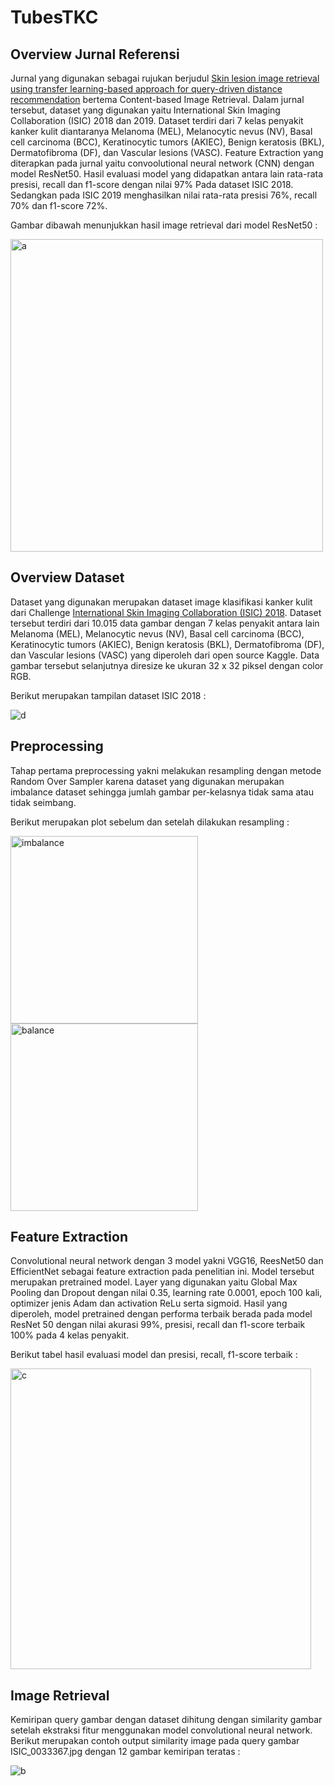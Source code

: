 # TubesTKC

## Overview Jurnal Referensi
Jurnal yang digunakan sebagai rujukan berjudul <a href="https://www.sciencedirect.com/science/article/abs/pii/S0010482521006193">Skin lesion image retrieval using transfer learning-based approach for query-driven distance recommendation</a> bertema Content-based Image Retrieval. Dalam jurnal tersebut, dataset yang digunakan yaitu International Skin Imaging Collaboration (ISIC) 2018 dan 2019. Dataset terdiri dari 7 kelas penyakit kanker kulit diantaranya Melanoma (MEL), Melanocytic nevus (NV), Basal cell carcinoma (BCC), Keratinocytic tumors (AKIEC), Benign keratosis (BKL), Dermatofibroma (DF), dan Vascular lesions (VASC). Feature Extraction yang diterapkan pada jurnal yaitu convoolutional neural network (CNN) dengan model ResNet50. Hasil evaluasi model yang didapatkan antara lain rata-rata presisi, recall dan f1-score dengan nilai 97% Pada dataset ISIC 2018. Sedangkan pada ISIC 2019 menghasilkan nilai rata-rata presisi 76%, recall 70% dan f1-score 72%.

Gambar dibawah menunjukkan hasil image retrieval dari model ResNet50 :

<img width="500" alt="a" src="https://user-images.githubusercontent.com/64589800/147535576-ecd7b521-28d7-4a0d-b133-8716290b7cc4.png">

## Overview Dataset
Dataset yang digunakan merupakan dataset image klasifikasi kanker kulit dari Challenge <a href="https://challenge2018.isic-archive.com/">International Skin Imaging Collaboration (ISIC) 2018</a>. Dataset tersebut terdiri dari 10.015 data gambar dengan 7 kelas penyakit antara lain Melanoma (MEL), Melanocytic nevus (NV), Basal cell carcinoma (BCC), Keratinocytic tumors (AKIEC), Benign keratosis (BKL), Dermatofibroma (DF), dan Vascular lesions (VASC) yang diperoleh dari open source Kaggle. Data gambar tersebut selanjutnya diresize ke ukuran 32 x 32 piksel dengan color RGB.

Berikut merupakan tampilan dataset ISIC 2018 :

![d](https://user-images.githubusercontent.com/64589800/147536091-c66bb788-fe3d-44b0-98d0-ba24a04317e2.png)

## Preprocessing
Tahap pertama preprocessing yakni melakukan resampling dengan metode Random Over Sampler karena dataset yang digunakan merupakan imbalance dataset sehingga jumlah gambar per-kelasnya tidak sama atau tidak seimbang.

Berikut merupakan plot sebelum dan setelah dilakukan resampling :

<img width="300" alt="imbalance" src="https://user-images.githubusercontent.com/64589800/147536301-06fc3a55-e410-4bfc-b994-cb10b6cfb692.png"> <img width="300" alt="balance" src="https://user-images.githubusercontent.com/64589800/147536311-d92cba1b-94c7-41ce-bf72-8b9572d55f3c.png">

## Feature Extraction
Convolutional neural network dengan 3 model yakni VGG16, ReesNet50 dan EfficientNet sebagai feature extraction pada penelitian ini. Model tersebut merupakan pretrained model. Layer yang digunakan yaitu Global Max Pooling dan Dropout dengan nilai 0.35, learning rate 0.0001, epoch 100 kali, optimizer jenis Adam dan activation ReLu serta sigmoid. Hasil yang diperoleh, model pretrained dengan performa terbaik berada pada model ResNet 50 dengan nilai akurasi 99%, presisi, recall dan f1-score terbaik 100% pada 4 kelas penyakit.

Berikut tabel hasil evaluasi model dan presisi, recall, f1-score terbaik :

<img width="481" alt="c" src="https://user-images.githubusercontent.com/64589800/147537050-5cca4033-77ba-4240-97de-dc4fe91937a6.png">

## Image Retrieval
Kemiripan query gambar dengan dataset dihitung dengan similarity gambar setelah ekstraksi fitur menggunakan model convolutional neural network. Berikut merupakan contoh output similarity image pada query gambar ISIC_0033367.jpg dengan 12 gambar kemiripan teratas :

![b](https://user-images.githubusercontent.com/64589800/147537365-18dd9b48-32b7-4f1c-b90b-f596ab3040df.png)

